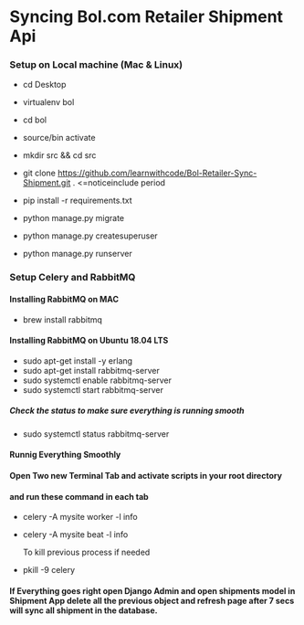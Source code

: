 # Syncing Bol.com Retailer Shipment Api

### Setup on Local machine (Mac & Linux)

- cd Desktop
- virtualenv bol
- cd bol
- source/bin activate
- mkdir src && cd src

- git clone https://github.com/learnwithcode/Bol-Retailer-Sync-Shipment.git . <=noticeinclude period

- pip install -r requirements.txt
- python manage.py migrate
- python manage.py createsuperuser
- python manage.py runserver

### Setup Celery and RabbitMQ

#### Installing RabbitMQ on MAC

- brew install rabbitmq

#### Installing RabbitMQ on Ubuntu 18.04 LTS

- sudo apt-get install -y erlang
- sudo apt-get install rabbitmq-server
- sudo systemctl enable rabbitmq-server
- sudo systemctl start rabbitmq-server

##### Check the status to make sure everything is running smooth

- sudo systemctl status rabbitmq-server



#### Runnig Everything Smoothly

#### Open Two new Terminal Tab  and activate scripts in your root directory
#### and run these command in each tab

- celery -A mysite worker -l info
- celery -A mysite beat -l info

  To kill previous process if needed

- pkill -9 celery

#### If Everything goes right open Django Admin and open shipments model in Shipment App delete all the previous object and refresh page after 7 secs will sync all shipment in the database.
